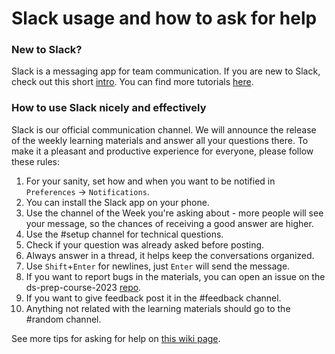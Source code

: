 # Slack usage and how to ask for help

### New to Slack?
Slack is a messaging app for team communication. If you are new to Slack, check out this short [intro](https://slack.com/help/articles/360059928654-How-to-use-Slack--your-quick-start-guide). You can find more tutorials [here](https://slack.com/help/categories/360000049063).

### How to use Slack nicely and effectively
Slack is our official communication channel. We will announce the release of the weekly learning materials and answer all your questions there. To make it a pleasant and productive experience for everyone, please follow these rules:

1. For your sanity, set how and when you want to be notified in `Preferences` -> `Notifications`.
1. You can install the Slack app on your phone.
1. Use the channel of the Week you're asking about - more people will see your message, so the chances of receiving a good answer are higher.
1. Use the #setup channel for technical questions.
1. Check if your question was already asked before posting.
1. Always answer in a thread, it helps keep the conversations organized.
1. Use `Shift`+`Enter` for newlines, just `Enter` will send the message.
1. If you want to report bugs in the materials, you can open an issue on the ds-prep-course-2023 [repo](https://github.com/LDSSA/ds-prep-course-2023/issues/).
1. If you want to give feedback post it in the #feedback channel.
1. Anything not related with the learning materials should go to the #random channel.

See more tips for asking for help on [this wiki page](https://ldssa.github.io/wiki/DS%20Prep%20Course/Data-Science-Prep-Course/#how-to-ask-for-help).
